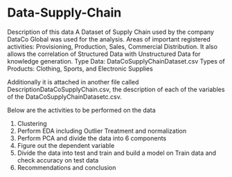 # Data-Supply-Chain

Description of this data
A Dataset of Supply Chain used by the company DataCo Global was used for the analysis. Areas of important registered activities: Provisioning, Production, Sales, Commercial Distribution. It also allows the correlation of Structured Data with Unstructured Data for knowledge generation.
Type Data: DataCoSupplyChainDataset.csv
Types of Products: Clothing, Sports, and Electronic Supplies

Additionally it is attached in another file called DescriptionDataCoSupplyChain.csv, the description of each of the variables of the DataCoSupplyChainDatasetc.csv.

Below are the activities to be performed on the data
1.	 Clustering
2.	Perform EDA including Outlier Treatment and normalization
3.	Perform PCA and divide the data into 6 components
4.	Figure out the dependent variable
5.	Divide the data into test and train and build a model on Train data and check accuracy on test data 
6.	Recommendations and conclusion
